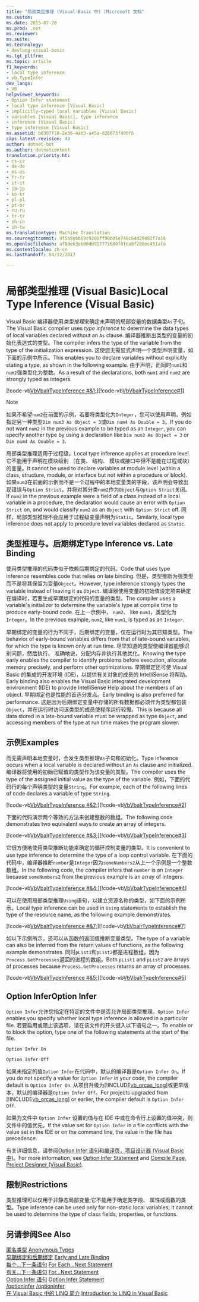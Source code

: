 ```yaml
---
title: "局部类型推理 (Visual Basic 中) |Microsoft 文档"
ms.custom: 
ms.date: 2015-07-20
ms.prod: .net
ms.reviewer: 
ms.suite: 
ms.technology:
- devlang-visual-basic
ms.tgt_pltfrm: 
ms.topic: article
f1_keywords:
- local type inference
- vb.TypeInfer
dev_langs:
- VB
helpviewer_keywords:
- Option Infer statement
- local type inference [Visual Basic]
- implicitly-typed local variables [Visual Basic]
- variables [Visual Basic], type inference
- inference [Visual Basic]
- type inference [Visual Basic]
ms.assetid: b8307f18-2e56-4ab3-a45a-826873f400f6
caps.latest.revision: 43
author: dotnet-bot
ms.author: dotnetcontent
translation.priority.ht:
- cs-cz
- de-de
- es-es
- fr-fr
- it-it
- ja-jp
- ko-kr
- pl-pl
- pt-br
- ru-ru
- tr-tr
- zh-cn
- zh-tw
ms.translationtype: Machine Translation
ms.sourcegitcommit: 9f5b8ebb69c9206ff90b05e748c64d29d82f7a16
ms.openlocfilehash: af8de63eb00db917771600f0fca8f200ec451afe
ms.contentlocale: zh-cn
ms.lasthandoff: 04/12/2017

---
```

# <a name="local-type-inference-visual-basic"></a><span data-ttu-id="474b7-102">局部类型推理 (Visual Basic)</span><span class="sxs-lookup"><span data-stu-id="474b7-102">Local Type Inference (Visual Basic)</span></span>
<span data-ttu-id="474b7-103">Visual Basic 编译器使用*类型推理*来确定未声明的局部变量的数据类型`As`子句。</span><span class="sxs-lookup"><span data-stu-id="474b7-103">The Visual Basic compiler uses *type inference* to determine the data types of local variables declared without an `As` clause.</span></span> <span data-ttu-id="474b7-104">编译器推断出类型的变量的初始化表达式的类型。</span><span class="sxs-lookup"><span data-stu-id="474b7-104">The compiler infers the type of the variable from the type of the initialization expression.</span></span> <span data-ttu-id="474b7-105">这使您无需显式声明一个类型声明变量，如下面的示例中所示。</span><span class="sxs-lookup"><span data-stu-id="474b7-105">This enables you to declare variables without explicitly stating a type, as shown in the following example.</span></span> <span data-ttu-id="474b7-106">由于声明，而同时`num1`和`num2`强类型化为整数。</span><span class="sxs-lookup"><span data-stu-id="474b7-106">As a result of the declarations, both `num1` and `num2` are strongly typed as integers.</span></span>  
  
 <span data-ttu-id="474b7-107">[!code-vb[VbVbalrTypeInference #&1;](../../../../visual-basic/language-reference/statements/codesnippet/VisualBasic/local-type-inference_1.vb)]</span><span class="sxs-lookup"><span data-stu-id="474b7-107">[!code-vb[VbVbalrTypeInference#1](../../../../visual-basic/language-reference/statements/codesnippet/VisualBasic/local-type-inference_1.vb)]</span></span>  
  
> [!NOTE]
>  <span data-ttu-id="474b7-108">如果不希望`num2`在前面的示例，若要将类型化为`Integer`，您可以使用声明，例如指定另一种类型`Dim num3 As Object = 3`或`Dim num4 As Double = 3`。</span><span class="sxs-lookup"><span data-stu-id="474b7-108">If you do not want `num2` in the previous example to be typed as an `Integer`, you can specify another type by using a declaration like `Dim num3 As Object = 3` or `Dim num4 As Double = 3`.</span></span>  
  
 <span data-ttu-id="474b7-109">局部类型推理适用于过程级。</span><span class="sxs-lookup"><span data-stu-id="474b7-109">Local type inference applies at procedure level.</span></span> <span data-ttu-id="474b7-110">它不能用于声明在模块级别 （在类、 结构、 模块或接口中但不是能在过程或块） 的变量。</span><span class="sxs-lookup"><span data-stu-id="474b7-110">It cannot be used to declare variables at module level (within a class, structure, module, or interface but not within a procedure or block).</span></span> <span data-ttu-id="474b7-111">如果`num2`在前面的示例而不是一个过程中的本地变量类的字段，该声明会导致出现错误与`Option Strict`，并将对其分类`num2`作为`Object`与`Option Strict`关闭。</span><span class="sxs-lookup"><span data-stu-id="474b7-111">If `num2` in the previous example were a field of a class instead of a local variable in a procedure, the declaration would cause an error with `Option Strict` on, and would classify `num2` as an `Object` with `Option Strict` off.</span></span> <span data-ttu-id="474b7-112">同样，局部类型推理不会应用于过程级变量声明为`Static`。</span><span class="sxs-lookup"><span data-stu-id="474b7-112">Similarly, local type inference does not apply to procedure level variables declared as `Static`.</span></span>  
  
## <a name="type-inference-vs-late-binding"></a><span data-ttu-id="474b7-113">类型推理与。后期绑定</span><span class="sxs-lookup"><span data-stu-id="474b7-113">Type Inference vs. Late Binding</span></span>  
 <span data-ttu-id="474b7-114">使用类型推理的代码类似于依赖后期绑定的代码。</span><span class="sxs-lookup"><span data-stu-id="474b7-114">Code that uses type inference resembles code that relies on late binding.</span></span> <span data-ttu-id="474b7-115">但是，类型推断为强类型而不是将其保留为变量`Object`。</span><span class="sxs-lookup"><span data-stu-id="474b7-115">However, type inference strongly types the variable instead of leaving it as `Object`.</span></span> <span data-ttu-id="474b7-116">编译器使用变量的初始值设定项来确定在编译时，若要生成早期绑定的代码的变量的类型。</span><span class="sxs-lookup"><span data-stu-id="474b7-116">The compiler uses a variable's initializer to determine the variable's type at compile time to produce early-bound code.</span></span> <span data-ttu-id="474b7-117">在上一示例中， `num2`、 like `num1`，类型化为`Integer`。</span><span class="sxs-lookup"><span data-stu-id="474b7-117">In the previous example, `num2`, like `num1`, is typed as an `Integer`.</span></span>  
  
 <span data-ttu-id="474b7-118">早期绑定的变量的行为不同于，后期绑定的变量，仅在运行时为其已知类型。</span><span class="sxs-lookup"><span data-stu-id="474b7-118">The behavior of early-bound variables differs from that of late-bound variables, for which the type is known only at run time.</span></span> <span data-ttu-id="474b7-119">尽早知道的类型使编译器能够识别问题，然后执行、 准确地说，分配内存并执行其他优化。</span><span class="sxs-lookup"><span data-stu-id="474b7-119">Knowing the type early enables the compiler to identify problems before execution, allocate memory precisely, and perform other optimizations.</span></span> <span data-ttu-id="474b7-120">早期绑定还可使 Visual Basic 的集成的开发环境 (IDE)，以提供有关对象的成员的 IntelliSense 将帮助。</span><span class="sxs-lookup"><span data-stu-id="474b7-120">Early binding also enables the Visual Basic integrated development environment (IDE) to provide IntelliSense Help about the members of an object.</span></span> <span data-ttu-id="474b7-121">早期绑定也是性能的首选分发点。</span><span class="sxs-lookup"><span data-stu-id="474b7-121">Early binding is also preferred for performance.</span></span> <span data-ttu-id="474b7-122">这是因为后期绑定变量中存储的所有数据都必须作为类型都包装`Object`，并在运行时访问该类型的成员使程序运行较慢。</span><span class="sxs-lookup"><span data-stu-id="474b7-122">This is because all data stored in a late-bound variable must be wrapped as type `Object`, and accessing members of the type at run time makes the program slower.</span></span>  
  
## <a name="examples"></a><span data-ttu-id="474b7-123">示例</span><span class="sxs-lookup"><span data-stu-id="474b7-123">Examples</span></span>  
 <span data-ttu-id="474b7-124">而无需声明本地变量时，会发生类型推理`As`子句和初始化。</span><span class="sxs-lookup"><span data-stu-id="474b7-124">Type inference occurs when a local variable is declared without an `As` clause and initialized.</span></span> <span data-ttu-id="474b7-125">编译器将使用的初始已赋值的类型作为该变量的类型。</span><span class="sxs-lookup"><span data-stu-id="474b7-125">The compiler uses the type of the assigned initial value as the type of the variable.</span></span> <span data-ttu-id="474b7-126">例如，下面的代码行的每个声明类型的变量`String`。</span><span class="sxs-lookup"><span data-stu-id="474b7-126">For example, each of the following lines of code declares a variable of type `String`.</span></span>  
  
 <span data-ttu-id="474b7-127">[!code-vb[VbVbalrTypeInference #&2;](../../../../visual-basic/language-reference/statements/codesnippet/VisualBasic/local-type-inference_2.vb)]</span><span class="sxs-lookup"><span data-stu-id="474b7-127">[!code-vb[VbVbalrTypeInference#2](../../../../visual-basic/language-reference/statements/codesnippet/VisualBasic/local-type-inference_2.vb)]</span></span>  
  
 <span data-ttu-id="474b7-128">下面的代码演示两个等效的方法来创建整数的数组。</span><span class="sxs-lookup"><span data-stu-id="474b7-128">The following code demonstrates two equivalent ways to create an array of integers.</span></span>  
  
 <span data-ttu-id="474b7-129">[!code-vb[VbVbalrTypeInference #&3;](../../../../visual-basic/language-reference/statements/codesnippet/VisualBasic/local-type-inference_3.vb)]</span><span class="sxs-lookup"><span data-stu-id="474b7-129">[!code-vb[VbVbalrTypeInference#3](../../../../visual-basic/language-reference/statements/codesnippet/VisualBasic/local-type-inference_3.vb)]</span></span>  
  
 <span data-ttu-id="474b7-130">它很方便地使用类型推断功能来确定的循环控制变量的类型。</span><span class="sxs-lookup"><span data-stu-id="474b7-130">It is convenient to use type inference to determine the type of a loop control variable.</span></span> <span data-ttu-id="474b7-131">在下面的代码中，编译器推断`number`是`Integer`因为`someNumbers2`从上一个示例是一个整数数组。</span><span class="sxs-lookup"><span data-stu-id="474b7-131">In the following code, the compiler infers that `number` is an `Integer` because `someNumbers2` from the previous example is an array of integers.</span></span>  
  
 <span data-ttu-id="474b7-132">[!code-vb[VbVbalrTypeInference #&4;](../../../../visual-basic/language-reference/statements/codesnippet/VisualBasic/local-type-inference_4.vb)]</span><span class="sxs-lookup"><span data-stu-id="474b7-132">[!code-vb[VbVbalrTypeInference#4](../../../../visual-basic/language-reference/statements/codesnippet/VisualBasic/local-type-inference_4.vb)]</span></span>  
  
 <span data-ttu-id="474b7-133">可以在使用局部类型推理`Using`语句，以建立资源名称的类型，如下面的示例所示。</span><span class="sxs-lookup"><span data-stu-id="474b7-133">Local type inference can be used in `Using` statements to establish the type of the resource name, as the following example demonstrates.</span></span>  
  
 <span data-ttu-id="474b7-134">[!code-vb[VbVbalrTypeInference #&7;](../../../../visual-basic/language-reference/statements/codesnippet/VisualBasic/local-type-inference_5.vb)]</span><span class="sxs-lookup"><span data-stu-id="474b7-134">[!code-vb[VbVbalrTypeInference#7](../../../../visual-basic/language-reference/statements/codesnippet/VisualBasic/local-type-inference_5.vb)]</span></span>  
  
 <span data-ttu-id="474b7-135">如以下示例所示，还可以从函数的返回值推断变量类型。</span><span class="sxs-lookup"><span data-stu-id="474b7-135">The type of a variable can also be inferred from the return values of functions, as the following example demonstrates.</span></span> <span data-ttu-id="474b7-136">同时`pList1`和`pList2`都是进程数组，因为`Process.GetProcesses`返回的进程的数组。</span><span class="sxs-lookup"><span data-stu-id="474b7-136">Both `pList1` and `pList2` are arrays of processes because `Process.GetProcesses` returns an array of processes.</span></span>  
  
 <span data-ttu-id="474b7-137">[!code-vb[VbVbalrTypeInference #&5;](../../../../visual-basic/language-reference/statements/codesnippet/VisualBasic/local-type-inference_6.vb)]</span><span class="sxs-lookup"><span data-stu-id="474b7-137">[!code-vb[VbVbalrTypeInference#5](../../../../visual-basic/language-reference/statements/codesnippet/VisualBasic/local-type-inference_6.vb)]</span></span>  
  
## <a name="option-infer"></a><span data-ttu-id="474b7-138">Option Infer</span><span class="sxs-lookup"><span data-stu-id="474b7-138">Option Infer</span></span>  
 <span data-ttu-id="474b7-139">`Option Infer`允许您指定在特定的文件中是否允许局部类型推理。</span><span class="sxs-lookup"><span data-stu-id="474b7-139">`Option Infer` enables you specify whether local type inference is allowed in a particular file.</span></span> <span data-ttu-id="474b7-140">若要启用或阻止该选项，请在该文件的开头键入以下语句之一。</span><span class="sxs-lookup"><span data-stu-id="474b7-140">To enable or to block the option, type one of the following statements at the start of the file.</span></span>  
  
 `Option Infer On`  
  
 `Option Infer Off`  
  
 <span data-ttu-id="474b7-141">如果未指定的值`Option Infer`在代码中，默认的编译器是`Option Infer On`。</span><span class="sxs-lookup"><span data-stu-id="474b7-141">If you do not specify a value for `Option Infer` in your code, the compiler default is `Option Infer On`.</span></span> <span data-ttu-id="474b7-142">从项目升级为[!INCLUDE[vb_orcas_long](../../../../visual-basic/misc/includes/vb_orcas_long_md.md)]或更早版本，默认的编译器是`Option Infer Off`。</span><span class="sxs-lookup"><span data-stu-id="474b7-142">For projects upgraded from [!INCLUDE[vb_orcas_long](../../../../visual-basic/misc/includes/vb_orcas_long_md.md)] or earlier, the compiler default is `Option Infer Off`.</span></span>  
  
 <span data-ttu-id="474b7-143">如果为文件中 `Option Infer` 设置的值与在 IDE 中或在命令行上设置的值冲突，则文件中的值优先。</span><span class="sxs-lookup"><span data-stu-id="474b7-143">If the value set for `Option Infer` in a file conflicts with the value set in the IDE or on the command line, the value in the file has precedence.</span></span>  
  
 <span data-ttu-id="474b7-144">有关详细信息，请参阅[Option Infer 语句](../../../../visual-basic/language-reference/statements/option-infer-statement.md)和[编译页，项目设计器 (Visual Basic 中)](https://docs.microsoft.com/visualstudio/ide/reference/compile-page-project-designer-visual-basic)。</span><span class="sxs-lookup"><span data-stu-id="474b7-144">For more information, see [Option Infer Statement](../../../../visual-basic/language-reference/statements/option-infer-statement.md) and [Compile Page, Project Designer (Visual Basic)](https://docs.microsoft.com/visualstudio/ide/reference/compile-page-project-designer-visual-basic).</span></span>  
  
## <a name="restrictions"></a><span data-ttu-id="474b7-145">限制</span><span class="sxs-lookup"><span data-stu-id="474b7-145">Restrictions</span></span>  
 <span data-ttu-id="474b7-146">类型推理可以仅用于非静态局部变量;它不能用于确定类字段、 属性或函数的类型。</span><span class="sxs-lookup"><span data-stu-id="474b7-146">Type inference can be used only for non-static local variables; it cannot be used to determine the type of class fields, properties, or functions.</span></span>  
  
## <a name="see-also"></a><span data-ttu-id="474b7-147">另请参阅</span><span class="sxs-lookup"><span data-stu-id="474b7-147">See Also</span></span>  
 <span data-ttu-id="474b7-148">[匿名类型](../../../../visual-basic/programming-guide/language-features/objects-and-classes/anonymous-types.md) </span><span class="sxs-lookup"><span data-stu-id="474b7-148">[Anonymous Types](../../../../visual-basic/programming-guide/language-features/objects-and-classes/anonymous-types.md) </span></span>  
<span data-ttu-id="474b7-149"> [早期绑定和后期绑定](../../../../visual-basic/programming-guide/language-features/early-late-binding/index.md) </span><span class="sxs-lookup"><span data-stu-id="474b7-149"> [Early and Late Binding](../../../../visual-basic/programming-guide/language-features/early-late-binding/index.md) </span></span>  
<span data-ttu-id="474b7-150"> [每个...下一条语句](../../../../visual-basic/language-reference/statements/for-each-next-statement.md) </span><span class="sxs-lookup"><span data-stu-id="474b7-150"> [For Each...Next Statement](../../../../visual-basic/language-reference/statements/for-each-next-statement.md) </span></span>  
<span data-ttu-id="474b7-151"> [有关...下一条语句](../../../../visual-basic/language-reference/statements/for-next-statement.md) </span><span class="sxs-lookup"><span data-stu-id="474b7-151"> [For...Next Statement](../../../../visual-basic/language-reference/statements/for-next-statement.md) </span></span>  
<span data-ttu-id="474b7-152"> [Option Infer 语句](../../../../visual-basic/language-reference/statements/option-infer-statement.md) </span><span class="sxs-lookup"><span data-stu-id="474b7-152"> [Option Infer Statement](../../../../visual-basic/language-reference/statements/option-infer-statement.md) </span></span>  
<span data-ttu-id="474b7-153"> [/optioninfer](../../../../visual-basic/reference/command-line-compiler/optioninfer.md) </span><span class="sxs-lookup"><span data-stu-id="474b7-153"> [/optioninfer](../../../../visual-basic/reference/command-line-compiler/optioninfer.md) </span></span>  
<span data-ttu-id="474b7-154"> [在 Visual Basic 中的 LINQ 简介](../../../../visual-basic/programming-guide/language-features/linq/introduction-to-linq.md)</span><span class="sxs-lookup"><span data-stu-id="474b7-154"> [Introduction to LINQ in Visual Basic](../../../../visual-basic/programming-guide/language-features/linq/introduction-to-linq.md)</span></span>
